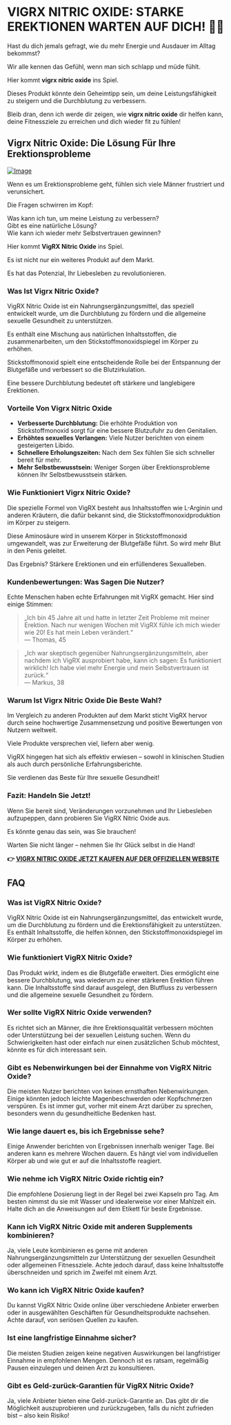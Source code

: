 # VIGRX NITRIC OXIDE: STARKE EREKTIONEN WARTEN AUF DICH! 💪🔥

Hast du dich jemals gefragt, wie du mehr Energie und Ausdauer im Alltag bekommst? 

Wir alle kennen das Gefühl, wenn man sich schlapp und müde fühlt. 

Hier kommt **vigrx nitric oxide** ins Spiel. 

Dieses Produkt könnte dein Geheimtipp sein, um deine Leistungsfähigkeit zu steigern und die Durchblutung zu verbessern. 

Bleib dran, denn ich werde dir zeigen, wie **vigrx nitric oxide** dir helfen kann, deine Fitnessziele zu erreichen und dich wieder fit zu fühlen!

## Vigrx Nitric Oxide: Die Lösung Für Ihre Erektionsprobleme

[![Image](https://www2.sellhealth.com/561/vigrxnitricoxide_22_1_black.jpg)](https://gchaffi.com/iX6dt3Jz)

Wenn es um Erektionsprobleme geht, fühlen sich viele Männer frustriert und verunsichert. 

Die Fragen schwirren im Kopf:

Was kann ich tun, um meine Leistung zu verbessern?  
Gibt es eine natürliche Lösung?  
Wie kann ich wieder mehr Selbstvertrauen gewinnen?  

Hier kommt **VigRX Nitric Oxide** ins Spiel. 

Es ist nicht nur ein weiteres Produkt auf dem Markt. 

Es hat das Potenzial, Ihr Liebesleben zu revolutionieren.

### Was Ist Vigrx Nitric Oxide?

VigRX Nitric Oxide ist ein Nahrungsergänzungsmittel, das speziell entwickelt wurde, um die Durchblutung zu fördern und die allgemeine sexuelle Gesundheit zu unterstützen. 

Es enthält eine Mischung aus natürlichen Inhaltsstoffen, die zusammenarbeiten, um den Stickstoffmonoxidspiegel im Körper zu erhöhen.

Stickstoffmonoxid spielt eine entscheidende Rolle bei der Entspannung der Blutgefäße und verbessert so die Blutzirkulation.

Eine bessere Durchblutung bedeutet oft stärkere und langlebigere Erektionen.

### Vorteile Von Vigrx Nitric Oxide

- **Verbesserte Durchblutung:** Die erhöhte Produktion von Stickstoffmonoxid sorgt für eine bessere Blutzufuhr zu den Genitalien.
- **Erhöhtes sexuelles Verlangen:** Viele Nutzer berichten von einem gesteigerten Libido.
- **Schnellere Erholungszeiten:** Nach dem Sex fühlen Sie sich schneller bereit für mehr.
- **Mehr Selbstbewusstsein:** Weniger Sorgen über Erektionsprobleme können Ihr Selbstbewusstsein stärken.

### Wie Funktioniert Vigrx Nitric Oxide?

Die spezielle Formel von VigRX besteht aus Inhaltsstoffen wie L-Arginin und anderen Kräutern, die dafür bekannt sind, die Stickstoffmonoxidproduktion im Körper zu steigern. 

Diese Aminosäure wird in unserem Körper in Stickstoffmonoxid umgewandelt, was zur Erweiterung der Blutgefäße führt. So wird mehr Blut in den Penis geleitet.

Das Ergebnis? Stärkere Erektionen und ein erfüllenderes Sexualleben.

### Kundenbewertungen: Was Sagen Die Nutzer?

Echte Menschen haben echte Erfahrungen mit VigRX gemacht. Hier sind einige Stimmen:

> „Ich bin 45 Jahre alt und hatte in letzter Zeit Probleme mit meiner Erektion. Nach nur wenigen Wochen mit VigRX fühle ich mich wieder wie 20! Es hat mein Leben verändert.“  
> — Thomas, 45

> „Ich war skeptisch gegenüber Nahrungsergänzungsmitteln, aber nachdem ich VigRX ausprobiert habe, kann ich sagen: Es funktioniert wirklich! Ich habe viel mehr Energie und mein Selbstvertrauen ist zurück.“  
> — Markus, 38

### Warum Ist Vigrx Nitric Oxide Die Beste Wahl?

Im Vergleich zu anderen Produkten auf dem Markt sticht VigRX hervor durch seine hochwertige Zusammensetzung und positive Bewertungen von Nutzern weltweit. 

Viele Produkte versprechen viel, liefern aber wenig. 

VigRX hingegen hat sich als effektiv erwiesen – sowohl in klinischen Studien als auch durch persönliche Erfahrungsberichte.

Sie verdienen das Beste für Ihre sexuelle Gesundheit!

### Fazit: Handeln Sie Jetzt!

Wenn Sie bereit sind, Veränderungen vorzunehmen und Ihr Liebesleben aufzupeppen, dann probieren Sie VigRX Nitric Oxide aus. 

Es könnte genau das sein, was Sie brauchen! 

Warten Sie nicht länger – nehmen Sie Ihr Glück selbst in die Hand!



**👉 [VIGRX NITRIC OXIDE JETZT KAUFEN AUF DER OFFIZIELLEN WEBSITE](https://gchaffi.com/iX6dt3Jz)**

## FAQ

### Was ist VigRX Nitric Oxide?

VigRX Nitric Oxide ist ein Nahrungsergänzungsmittel, das entwickelt wurde, um die Durchblutung zu fördern und die Erektionsfähigkeit zu unterstützen. Es enthält Inhaltsstoffe, die helfen können, den Stickstoffmonoxidspiegel im Körper zu erhöhen.

### Wie funktioniert VigRX Nitric Oxide?

Das Produkt wirkt, indem es die Blutgefäße erweitert. Dies ermöglicht eine bessere Durchblutung, was wiederum zu einer stärkeren Erektion führen kann. Die Inhaltsstoffe sind darauf ausgelegt, den Blutfluss zu verbessern und die allgemeine sexuelle Gesundheit zu fördern.

### Wer sollte VigRX Nitric Oxide verwenden?

Es richtet sich an Männer, die ihre Erektionsqualität verbessern möchten oder Unterstützung bei der sexuellen Leistung suchen. Wenn du Schwierigkeiten hast oder einfach nur einen zusätzlichen Schub möchtest, könnte es für dich interessant sein.

### Gibt es Nebenwirkungen bei der Einnahme von VigRX Nitric Oxide?

Die meisten Nutzer berichten von keinen ernsthaften Nebenwirkungen. Einige könnten jedoch leichte Magenbeschwerden oder Kopfschmerzen verspüren. Es ist immer gut, vorher mit einem Arzt darüber zu sprechen, besonders wenn du gesundheitliche Bedenken hast.

### Wie lange dauert es, bis ich Ergebnisse sehe?

Einige Anwender berichten von Ergebnissen innerhalb weniger Tage. Bei anderen kann es mehrere Wochen dauern. Es hängt viel vom individuellen Körper ab und wie gut er auf die Inhaltsstoffe reagiert.

### Wie nehme ich VigRX Nitric Oxide richtig ein?

Die empfohlene Dosierung liegt in der Regel bei zwei Kapseln pro Tag. Am besten nimmst du sie mit Wasser und idealerweise vor einer Mahlzeit ein. Halte dich an die Anweisungen auf dem Etikett für beste Ergebnisse.

### Kann ich VigRX Nitric Oxide mit anderen Supplements kombinieren?

Ja, viele Leute kombinieren es gerne mit anderen Nahrungsergänzungsmitteln zur Unterstützung der sexuellen Gesundheit oder allgemeinen Fitnessziele. Achte jedoch darauf, dass keine Inhaltsstoffe überschneiden und sprich im Zweifel mit einem Arzt.

### Wo kann ich VigRX Nitric Oxide kaufen?

Du kannst VigRX Nitric Oxide online über verschiedene Anbieter erwerben oder in ausgewählten Geschäften für Gesundheitsprodukte nachsehen. Achte darauf, von seriösen Quellen zu kaufen.

### Ist eine langfristige Einnahme sicher?

Die meisten Studien zeigen keine negativen Auswirkungen bei langfristiger Einnahme in empfohlenen Mengen. Dennoch ist es ratsam, regelmäßig Pausen einzulegen und deinen Arzt zu konsultieren.

### Gibt es Geld-zurück-Garantien für VigRX Nitric Oxide?

Ja, viele Anbieter bieten eine Geld-zurück-Garantie an. Das gibt dir die Möglichkeit auszuprobieren und zurückzugeben, falls du nicht zufrieden bist – also kein Risiko!